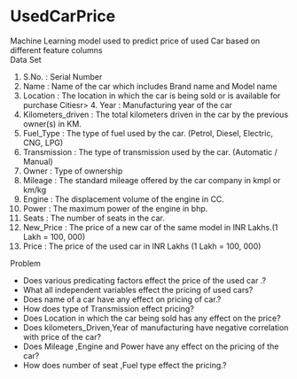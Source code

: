 # UsedCarPrice
Machine Learning model used to predict price of used Car based on different feature columns <br/>
Data Set
  1. S.No. : Serial Number
  2. Name : Name of the car which includes Brand name and Model name
  3. Location : The location in which the car is being sold or is available for purchase Citiesr> 4. Year : Manufacturing year of the car
  5. Kilometers_driven : The total kilometers driven in the car by the previous owner(s) in KM.
  6. Fuel_Type : The type of fuel used by the car. (Petrol, Diesel, Electric, CNG, LPG)
  7. Transmission : The type of transmission used by the car. (Automatic / Manual)
  8. Owner : Type of ownership
  9. Mileage : The standard mileage offered by the car company in kmpl or km/kg
  10. Engine : The displacement volume of the engine in CC.
  11. Power : The maximum power of the engine in bhp.
  12. Seats : The number of seats in the car.
  13. New_Price : The price of a new car of the same model in INR Lakhs.(1 Lakh = 100, 000)
  14. Price : The price of the used car in INR Lakhs (1 Lakh = 100, 000)
  
 Problem
- Does various predicating factors effect the price of the used car .?
- What all independent variables effect the pricing of used cars?
- Does name of a car have any effect on pricing of car.?
- How does type of Transmission effect pricing?
- Does Location in which the car being sold has any effect on the price?
- Does kilometers_Driven,Year of manufacturing have negative correlation with price of the car?
- Does Mileage ,Engine and Power have any effect on the pricing of the car?
- How does number of seat ,Fuel type effect the pricing.?
